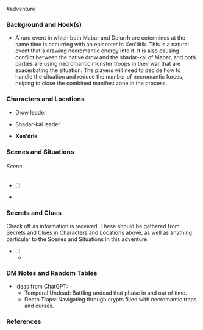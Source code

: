  #adventure 

### Background and Hook(s)

* A rare event in which both Mabar and Dolurrh are coterminus at the same time is occurring with an epicenter in Xen'drik. This is a natural event that's drawing necromantic energy into it. It is also causing conflict between the native drow and the shadar-kai of Mabar, and both parties are using necromantic monster troops in their war that are exacerbating the situation. The players will need to decide how to handle the situation and reduce the number of necromantic forces, helping to close the combined manifest zone in the process.

### Characters and Locations

* Drow leader
* Shadar-kai leader

* **Xen'drik**

### Scenes and Situations

###### Scene
 - [ ] 
- 

### Secrets and Clues
Check off as information is received. These should be gathered from Secrets and Clues in Characters and Locations above, as well as anything particular to the Scenes and Situations in this adventure.

 - [ ] -

### DM Notes and Random Tables

- Ideas from ChatGPT:
	- Temporal Undead: Battling undead that phase in and out of time.
	- Death Traps: Navigating through crypts filled with necromantic traps and curses.

### References

